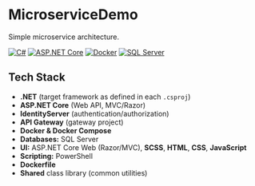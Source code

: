 # MicroserviceDemo

Simple microservice architecture.

[![C#](https://img.shields.io/badge/Language-C%23-blue)](https://learn.microsoft.com/dotnet/csharp/)
[![ASP.NET Core](https://img.shields.io/badge/ASP.NET-Core-512BD4)](https://learn.microsoft.com/aspnet/core/)
[![Docker](https://img.shields.io/badge/Container-Docker-2496ED)](https://www.docker.com/)
[![SQL Server](https://img.shields.io/badge/DB-SQL%20Server-CC2927)](https://www.microsoft.com/sql-server)

## Tech Stack
- **.NET** (target framework as defined in each `.csproj`)  
- **ASP.NET Core** (Web API, MVC/Razor)
- **IdentityServer** (authentication/authorization)
- **API Gateway** (gateway project)
- **Docker & Docker Compose**
- **Databases:** SQL Server
- **UI:** ASP.NET Core Web (Razor/MVC), **SCSS**, **HTML**, **CSS**, **JavaScript**
- **Scripting:** PowerShell
- **Dockerfile**
- **Shared** class library (common utilities)




